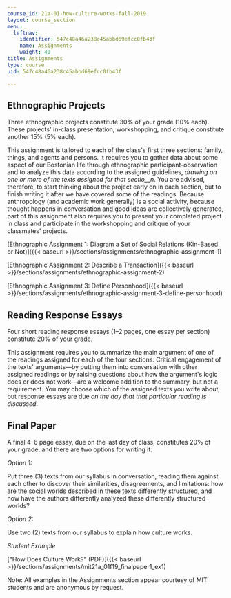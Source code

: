 ```yaml
---
course_id: 21a-01-how-culture-works-fall-2019
layout: course_section
menu:
  leftnav:
    identifier: 547c48a46a238c45abbd69efcc0fb43f
    name: Assignments
    weight: 40
title: Assignments
type: course
uid: 547c48a46a238c45abbd69efcc0fb43f

---
```


Ethnographic Projects
---------------------

Three ethnographic projects constitute 30% of your grade (10% each). These projects' in-class presentation, workshopping, and critique constitute another 15% (5% each).

This assignment is tailored to each of the class's first three sections: family, things, and agents and persons. It requires you to gather data about some aspect of our Bostonian life through ethnographic participant-observation and to analyze this data according to the assigned guidelines, _drawing on one or more of the texts assigned for that sectio__n_. You are advised, therefore, to start thinking about the project early on in each section, but to finish writing it after we have covered some of the readings. Because anthropology (and academic work generally) is a social activity, because thought happens in conversation and good ideas are collectively generated, part of this assignment also requires you to present your completed project in class and participate in the workshopping and critique of your classmates' projects.

[Ethnographic Assignment 1: Diagram a Set of Social Relations (Kin-Based or Not)]({{< baseurl >}}/sections/assignments/ethnographic-assignment-1)

[Ethnographic Assignment 2: Describe a Transaction]({{< baseurl >}}/sections/assignments/ethnographic-assignment-2)

[Ethnographic Assignment 3: Define Personhood]({{< baseurl >}}/sections/assignments/ethnographic-assignment-3-define-personhood)

Reading Response Essays
-----------------------

Four short reading response essays (1–2 pages, one essay per section) constitute 20% of your grade.

This assignment requires you to summarize the main argument of one of the readings assigned for each of the four sections. Critical engagement of the texts' arguments—by putting them into conversation with other assigned readings or by raising questions about how the argument's logic does or does not work—are a welcome addition to the summary, but not a requirement. You may choose which of the assigned texts you write about, but response essays are due _on the day that that particular reading is discussed_.

Final Paper
-----------

A final 4–6 page essay, due on the last day of class, constitutes 20% of your grade, and there are two options for writing it:

_Option 1:_

Put three (3) texts from our syllabus in conversation, reading them against each other to discover their similarities, disagreements, and limitations: how are the social worlds described in these texts differently structured, and how have the authors differently analyzed these differently structured worlds?

_Option 2:_

Use two (2) texts from our syllabus to explain how culture works.

_Student Example_

["How Does Culture Work?" (PDF)]({{< baseurl >}}/sections/assignments/mit21a_01f19_finalpaper1_ex1)

Note: All examples in the Assignments section appear courtesy of MIT students and are anonymous by request.